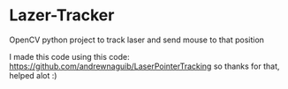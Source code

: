 # Lazer-Tracker
OpenCV python project to track laser and send mouse to that position

I made this code using this code: https://github.com/andrewnaguib/LaserPointerTracking
so thanks for that, helped alot :)
